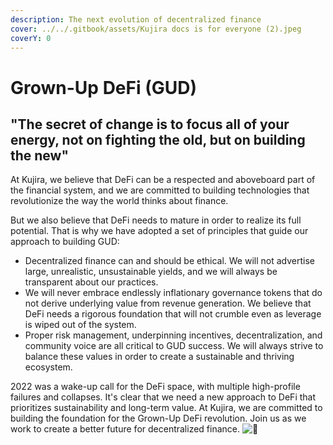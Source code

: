 ```yaml
---
description: The next evolution of decentralized finance
cover: ../../.gitbook/assets/Kujira docs is for everyone (2).jpeg
coverY: 0
---
```


# Grown-Up DeFi (GUD)

## "The secret of change is to focus all of your energy, not on fighting the old, but on building the new"

At Kujira, we believe that DeFi can be a respected and aboveboard part of the financial system, and we are committed to building technologies that revolutionize the way the world thinks about finance.

But we also believe that DeFi needs to mature in order to realize its full potential. That is why we have adopted a set of principles that guide our approach to building GUD:

* Decentralized finance can and should be ethical. We will not advertise large, unrealistic, unsustainable yields, and we will always be transparent about our practices.
* We will never embrace endlessly inflationary governance tokens that do not derive underlying value from revenue generation. We believe that DeFi needs a rigorous foundation that will not crumble even as leverage is wiped out of the system.
* Proper risk management, underpinning incentives, decentralization, and community voice are all critical to GUD success. We will always strive to balance these values in order to create a sustainable and thriving ecosystem.

2022 was a wake-up call for the DeFi space, with multiple high-profile failures and collapses. It's clear that we need a new approach to DeFi that prioritizes sustainability and long-term value. At Kujira, we are committed to building the foundation for the Grown-Up DeFi revolution. Join us as we work to create a better future for decentralized finance.  <img src="https://abs-0.twimg.com/emoji/v2/svg/1f40b.svg" alt="🐋" data-size="line">
